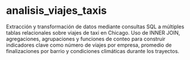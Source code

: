 # analisis_viajes_taxis
Extracción y transformación de datos mediante consultas SQL a múltiples tablas relacionales sobre viajes de taxi en Chicago. Uso de INNER JOIN, agregaciones, agrupaciones y funciones de conteo para construir indicadores clave como número de viajes por empresa, promedio de finalizaciones por barrio y condiciones climáticas durante los trayectos.
